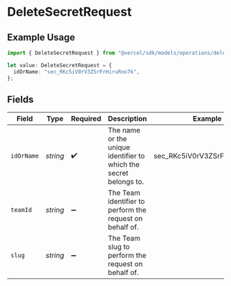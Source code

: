 # DeleteSecretRequest

## Example Usage

```typescript
import { DeleteSecretRequest } from "@vercel/sdk/models/operations/deletesecret.js";

let value: DeleteSecretRequest = {
  idOrName: "sec_RKc5iV0rV3ZSrFrHiruRno7k",
};
```

## Fields

| Field                                                             | Type                                                              | Required                                                          | Description                                                       | Example                                                           |
| ----------------------------------------------------------------- | ----------------------------------------------------------------- | ----------------------------------------------------------------- | ----------------------------------------------------------------- | ----------------------------------------------------------------- |
| `idOrName`                                                        | *string*                                                          | :heavy_check_mark:                                                | The name or the unique identifier to which the secret belongs to. | sec_RKc5iV0rV3ZSrFrHiruRno7k                                      |
| `teamId`                                                          | *string*                                                          | :heavy_minus_sign:                                                | The Team identifier to perform the request on behalf of.          |                                                                   |
| `slug`                                                            | *string*                                                          | :heavy_minus_sign:                                                | The Team slug to perform the request on behalf of.                |                                                                   |
